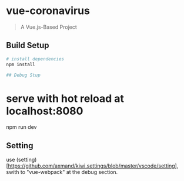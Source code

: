# vue-coronavirus

> A Vue.js-Based Project

## Build Setup

``` bash
# install dependencies
npm install

## Debug Stup

```
# serve with hot reload at localhost:8080
npm run dev

## Setting
use (setting)[https://github.com/axmand/kiwi.settings/blob/master/vscode/setting], swith to "vue-webpack" at the debug section.


